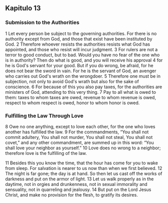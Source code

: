 Kapitulo 13
-----------

### Submission to the Authorities

1 Let every person be subject to the governing authorities. For there is no authority except from God, and those that exist have been instituted by God.
2 Therefore whoever resists the authorities resists what God has appointed, and those who resist will incur judgment.
3 For rulers are not a terror to good conduct, but to bad. Would you have no fear of the one who is in authority? Then do what is good, and you will receive his approval
4 for he is God's servant for your good. But if you do wrong, be afraid, for he does not bear the sword in vain. For he is the servant of God, an avenger who carries out God's wrath on the wrongdoer.
5 Therefore one must be in subjection, not only to avoid God's wrath but also for the sake of conscience.
6 For because of this you also pay taxes, for the authorities are ministers of God, attending to this very thing.
7 Pay to all what is owed to them: taxes to whom taxes are owed, revenue to whom revenue is owed, respect to whom respect is owed, honor to whom honor is owed.

### Fulfilling the Law Through Love

8 Owe no one anything, except to love each other, for the one who loves another has fulfilled the law.
9 For the commandments, “You shall not commit adultery, You shall not murder, You shall not steal, You shall not covet,” and any other commandment, are summed up in this word: “You shall love your neighbor as yourself.”
10 Love does no wrong to a neighbor; therefore love is the fulfilling of the law.

11 Besides this you know the time, that the hour has come for you to wake from sleep. For salvation is nearer to us now than when we first believed.
12 The night is far gone; the day is at hand. So then let us cast off the works of darkness and put on the armor of light.
13 Let us walk properly as in the daytime, not in orgies and drunkenness, not in sexual immorality and sensuality, not in quarreling and jealousy.
14 But put on the Lord Jesus Christ, and make no provision for the flesh, to gratify its desires.
